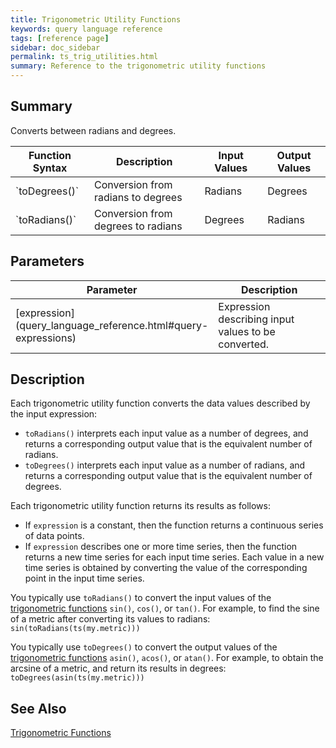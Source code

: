 ```yaml
---
title: Trigonometric Utility Functions
keywords: query language reference
tags: [reference page]
sidebar: doc_sidebar
permalink: ts_trig_utilities.html
summary: Reference to the trigonometric utility functions
---
```

## Summary

Converts between radians and degrees.

<table style="width: 100%;">
<colgroup>
<col width="25%" />
<col width="35%" />
<col width="20%" />
<col width="20%" />
</colgroup>
<tbody>
<thead>
<tr><th>Function Syntax</th><th>Description</th><th>Input Values</th><th>Output Values</th></tr>
</thead>
<tr>
<td markdown="span">`toDegrees(<expression>)`</td>
<td>Conversion from radians to degrees</td>
<td>Radians</td>
<td>Degrees</td>
</tr>

<tr>
<td markdown="span">`toRadians(<expression>)`</td>
<td>Conversion from degrees to radians</td>
<td>Degrees</td>
<td>Radians</td>
</tr>

</tbody>
</table>

## Parameters

<table style="width: 100%;">
<tbody>
<thead>
<tr><th width="30%">Parameter</th><th width="70%">Description</th></tr>
</thead>
<tr>
<td markdown="span"> [expression](query_language_reference.html#query-expressions)</td>
<td>Expression describing input values to be converted. </td></tr>
</tbody>
</table>

## Description

Each trigonometric utility function converts the data values described by the input expression:
* `toRadians()` interprets each input value as a number of degrees, and returns a corresponding output value that is the equivalent number of radians.
* `toDegrees()` interprets each input value as a number of radians, and returns a corresponding output value that is the equivalent number of degrees.

Each trigonometric utility function returns its results as follows:
* If `expression` is a constant, then the function returns a continuous series of data points.  
* If `expression` describes one or more time series, then the function returns a new time series for each input time series. 
Each value in a new time series is obtained by converting the value of the corresponding point in the input time series. 

You typically use `toRadians()` to convert the input values of the [trigonometric functions](ts_trig.html) `sin()`, `cos()`, or `tan()`. For example, to find the sine of a metric after converting its values to radians: `sin(toRadians(ts(my.metric)))`

You typically use `toDegrees()` to convert the output values of the [trigonometric functions](ts_trig.html) `asin()`, `acos()`, or `atan()`. For example, to obtain the arcsine of a metric, and return its results in degrees: `toDegrees(asin(ts(my.metric)))`

## See Also

[Trigonometric Functions](ts_trig.html)
